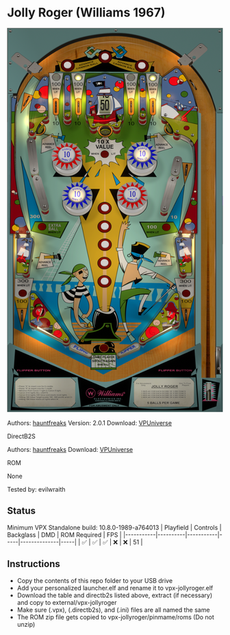 # Jolly Roger (Williams 1967)

![Table Preview](https://github.com/evilwraith/vpx-images/blob/main/vpx-jollyroger.png)

Authors: [hauntfreaks](https://vpuniverse.com/profile/5216-hauntfreaks/)
Version: 2.0.1
Download: [VPUniverse](https://vpuniverse.com/files/file/18084-jolly-roger-williams-1967-v201/)

DirectB2S

Authors: [hauntfreaks](https://vpuniverse.com/profile/5216-hauntfreaks/)
Download: [VPUniverse](https://vpuniverse.com/files/file/18083-jolly-roger-williams-1967-b2s/)

ROM

None

Tested by: evilwraith

## Status 

Minimum VPX Standalone build: 10.8.0-1989-a764013
| Playfield | Controls | Backglass | DMD | ROM Required | FPS | 
|-----------|----------|-----------|-----|--------------|-----|
| :white_check_mark: | :white_check_mark: | :white_check_mark: | :x: | :x: | 51 |

## Instructions

- Copy the contents of this repo folder to your USB drive
- Add your personalized launcher.elf and rename it to vpx-jollyroger.elf
- Download the table and directb2s listed above, extract (if necessary) and copy to external/vpx-jollyroger
- Make sure (.vpx), (.directb2s), and (.ini) files are all named the same
- The ROM zip file gets copied to vpx-jollyroger/pinmame/roms (Do not unzip)